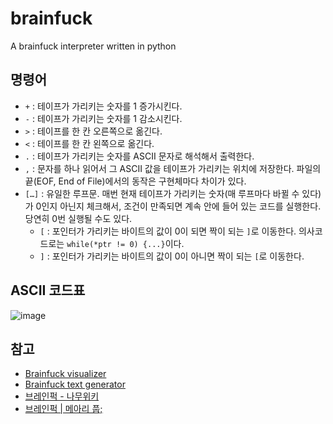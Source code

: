 # brainfuck
A brainfuck interpreter written in python

## 명령어
- `+` : 테이프가 가리키는 숫자를 1 증가시킨다.
- `-` : 테이프가 가리키는 숫자를 1 감소시킨다.
- `>` : 테이프를 한 칸 오른쪽으로 옮긴다.
- `<` : 테이프를 한 칸 왼쪽으로 옮긴다.
- `.` : 테이프가 가리키는 숫자를 ASCII 문자로 해석해서 출력한다.
- `,` : 문자를 하나 읽어서 그 ASCII 값을 테이프가 가리키는 위치에 저장한다. 파일의 끝(EOF, End of File)에서의 동작은 구현체마다 차이가 있다.
- `[…]` : 유일한 루프문. 매번 현재 테이프가 가리키는 숫자(매 루프마다 바뀔 수 있다)가 0인지 아닌지 체크해서, 조건이 만족되면 계속 안에 들어 있는 코드를 실행한다. 당연히 0번 실행될 수도 있다.
  - `[` : 포인터가 가리키는 바이트의 값이 0이 되면 짝이 되는 `]`로 이동한다. 의사코드로는 `while(*ptr != 0) {...}`이다.
  - `]` : 포인터가 가리키는 바이트의 값이 0이 아니면 짝이 되는 `[`로 이동한다.

## ASCII 코드표
![image](https://user-images.githubusercontent.com/61646760/147531437-a7af09ec-60d9-440b-8042-fddcc07e57a6.png)

## 참고
- [Brainfuck visualizer](https://brainfuck-visualizer.herokuapp.com/)
- [Brainfuck text generator](https://copy.sh/brainfuck/text.html)
- [브레인퍽 - 나무위키](https://namu.wiki/w/%EB%B8%8C%EB%A0%88%EC%9D%B8%ED%8D%BD)
- [브레인퍽 | 메아리 풉;](https://pub.mearie.org/%EB%B8%8C%EB%A0%88%EC%9D%B8%ED%8D%BD)
